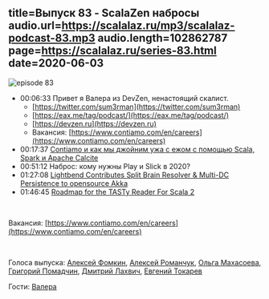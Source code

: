title=Выпуск 83 - ScalaZen набросы
audio.url=https://scalalaz.ru/mp3/scalalaz-podcast-83.mp3
audio.length=102862787
page=https://scalalaz.ru/series-83.html
date=2020-06-03
----
![episode 83](https://scalalaz.ru/img/episode83.png)

* 00:06:33 Привет я Валера из DevZen, ненастоящий скалист.
  - [https://twitter.com/sum3rman](https://twitter.com/sum3rman)
  - [https://eax.me/tag/podcast/](https://eax.me/tag/podcast/)
  - [https://devzen.ru](https://devzen.ru)
  - Вакансия: [https://www.contiamo.com/en/careers](https://www.contiamo.com/en/careers)
* 00:17:37 [Contiamo и как мы джойним ужа с ежом с помощью Scala, Spark и Apache Calcite](https://www.youtube.com/watch?v=4JAOkLKrcYE&feature=emb_title)
* 00:51:12 Наброс: кому нужны Play и Slick в 2020?
* 01:27:08 [Lightbend Contributes Split Brain Resolver & Multi-DC Persistence to opensource Akka](https://www.lightbend.com/blog/lightbend-to-contribute-commercial-features-to-akka-open-source)
* 01:46:45 [Roadmap for the TASTy Reader For Scala 2](https://contributors.scala-lang.org/t/roadmap-for-the-tasty-reader-for-scala-2/4231)

<br/>

Вакансия: [https://www.contiamo.com/en/careers](https://www.contiamo.com/en/careers)

<br/>

Голоса выпуска:
[Алексей Фомкин](https://github.com/fomkin),
[Алексей Романчук](https://github.com/13h3r),
[Ольга Махасоева](https://twitter.com/oli_kitty),
[Григорий Помадчин](https://github.com/pomadchin),
[Дмитрий Лахвич](https://github.com/ReiReiRei),
[Евгений Токарев](https://twitter.com/strobegen)

Гости:
[Валера](https://twitter.com/sum3rman)


